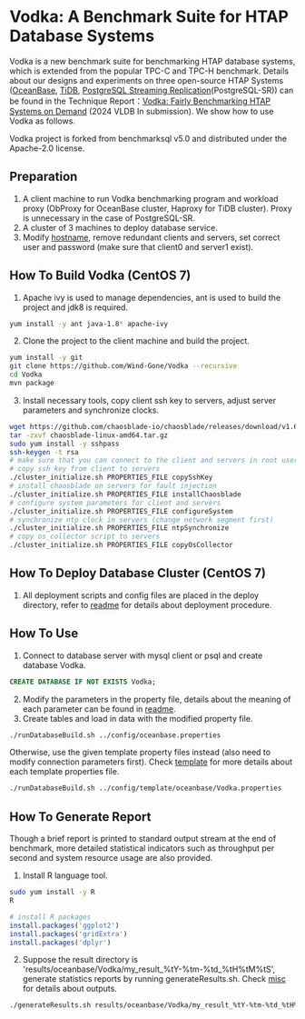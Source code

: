 # Vodka: A Benchmark Suite for HTAP Database Systems
Vodka is a new benchmark suite for benchmarking HTAP database systems, which is extended from the popular TPC-C and TPC-H benchmark. Details about our designs and experiments on three open-source HTAP Systems ([OceanBase](https://www.oceanbase.com/), [TiDB](https://docs.pingcap.com/zh/tidb/stable), [PostgreSQL Streaming Replication](https://www.postgresql.org/)(PostgreSQL-SR)) can be found in the Technique Report：[Vodka: Fairly Benchmarking HTAP Systems on Demand](https://github.com/Wind-Gone/Vodka/blob/main/technical_report.pdf) (2024 VLDB In submission). We show how to use Vodka as follows.

Vodka project is forked from benchmarksql v5.0 and distributed under the Apache-2.0 license. 

## Preparation
1. A client machine to run Vodka benchmarking program and workload proxy (ObProxy for OceanBase cluster, Haproxy for TiDB cluster). Proxy is unnecessary in the case of PostgreSQL-SR. 
2. A cluster of 3 machines to deploy database service. 
3. Modify [hostname](run/hostname.txt), remove redundant clients and servers, set correct user and password (make sure that client0 and server1 exist).

## How To Build Vodka (CentOS 7)
1. Apache ivy is used to manage dependencies, ant is used to build the project and jdk8 is required.
```bash
yum install -y ant java-1.8* apache-ivy
```
2. Clone the project to the client machine and build the project.
```bash
yum install -y git
git clone https://github.com/Wind-Gone/Vodka --recursive
cd Vodka
mvn package
```
3. Install necessary tools, copy client ssh key to servers, adjust server parameters and synchronize clocks.
```bash
wget https://github.com/chaosblade-io/chaosblade/releases/download/v1.6.1/chaosblade-linux-amd64.tar.gz
tar -zxvf chaosblade-linux-amd64.tar.gz
sudo yum install -y sshpass
ssh-keygen -t rsa
# make sure that you can connect to the client and servers in root user
# copy ssh key from client to servers
./cluster_initialize.sh PROPERTIES_FILE copySshKey
# install chaosblade on servers for fault injection
./cluster_initialize.sh PROPERTIES_FILE installChaosblade
# configure system parameters for client and servers
./cluster_initialize.sh PROPERTIES_FILE configureSystem
# synchronize ntp clock in servers (change network segment first)
./cluster_initialize.sh PROPERTIES_FILE ntpSynchronize
# copy os_collector script to servers
./cluster_initialize.sh PROPERTIES_FILE copyOsCollector
```

## How To Deploy Database Cluster (CentOS 7)
1. All deployment scripts and config files are placed in the deploy directory, refer to [readme](deploy/readme.md) for details about deployment procedure.

## How To Use
1. Connect to database server with mysql client or psql and create database Vodka.
```sql
CREATE DATABASE IF NOT EXISTS Vodka;
```
2. Modify the parameters in the property file, details about the meaning of each parameter can be found in [readme](config/readme.md). 
3. Create tables and load in data with the modified property file.
```bash
./runDatabaseBuild.sh ../config/oceanbase.properties
```
Otherwise, use the given template property files instead (also need to modify connection parameters first). Check [template](config/template/readme.md) for more details about each template properties file.
```bash
./runDatabaseBuild.sh ../config/template/oceanbase/Vodka.properties
```

## How To Generate Report
Though a brief report is printed to standard output stream at the end of benchmark, more detailed statistical indicators such as throughput per second and system resource usage are also provided.
1. Install R language tool.
```bash
sudo yum install -y R
R
```
```R
# install R packages
install.packages('ggplot2')
install.packages('gridExtra')
install.packages('dplyr')
```
2. Suppose the result directory is 'results/oceanbase/Vodka/my_result_%tY-%tm-%td_%tH%tM%tS', generate statistics reports by running generateResults.sh. Check [misc](run/misc/readme.md) for details about outputs.
```bash
./generateResults.sh results/oceanbase/Vodka/my_result_%tY-%tm-%td_%tH%tM%tS
```
